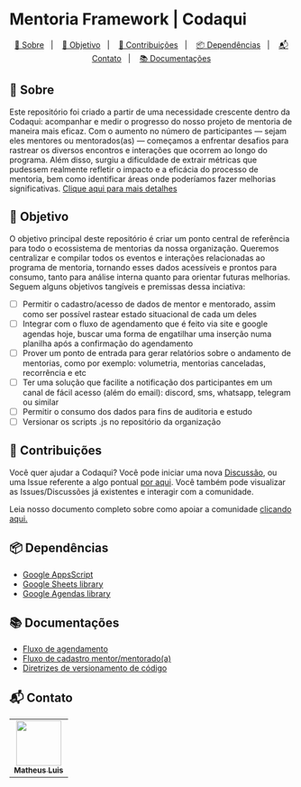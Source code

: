 # Mentoria Framework | Codaqui

<p align="center">
  <a href="#sobre">📝 Sobre</a>&nbsp;&nbsp;&nbsp;|&nbsp;&nbsp;&nbsp;
  <a href="#objetivo">🎯 Objetivo</a>&nbsp;&nbsp;&nbsp;|&nbsp;&nbsp;&nbsp;
  <a href="#contribuições">🤝 Contribuições</a>&nbsp;&nbsp;&nbsp;|&nbsp;&nbsp;&nbsp;
  <a href="#dependências">📦 Dependências</a>&nbsp;&nbsp;&nbsp;|&nbsp;&nbsp;&nbsp;
  <a href="#contato">📬 Contato</a>&nbsp;&nbsp;&nbsp;|&nbsp;&nbsp;&nbsp;
  <a href="#documentações">📚 Documentações</a>
</p>

## 📝 Sobre

Este repositório foi criado a partir de uma necessidade crescente dentro da Codaqui: acompanhar e medir o progresso do nosso projeto de mentoria de maneira mais eficaz.
Com o aumento no número de participantes — sejam eles mentores ou mentorados(as) — começamos a enfrentar desafios para rastrear os diversos encontros e interações que ocorrem ao longo do programa.
Além disso, surgiu a dificuldade de extrair métricas que pudessem realmente refletir o impacto e a eficácia do processo de mentoria, bem como identificar áreas onde poderíamos fazer melhorias significativas.
[Clique aqui para mais detalhes](https://www.codaqui.dev/quero/mentoria)

## 🎯 Objetivo

O objetivo principal deste repositório é criar um ponto central de referência para todo o ecossistema de mentorias da
nossa organização. Queremos centralizar e compilar todos os eventos e interações relacionadas ao programa de mentoria,
tornando esses dados acessíveis e prontos para consumo, tanto para análise interna quanto para orientar futuras melhorias.
Seguem alguns objetivos tangíveis e premissas dessa inciativa:

- [ ] Permitir o cadastro/acesso de dados de mentor e mentorado, assim como ser possível rastear estado situacional de cada um deles
- [ ] Integrar com o fluxo de agendamento que é feito via site e google agendas hoje, buscar uma forma de engatilhar uma inserção numa planilha após a confirmação do agendamento
- [ ] Prover um ponto de entrada para gerar relatórios sobre o andamento de mentorias, como por exemplo: volumetria, mentorias canceladas, recorrência e etc
- [ ] Ter uma solução que facilite a notificação dos participantes em um canal de fácil acesso (além do email): discord, sms, whatsapp, telegram ou similar
- [ ] Permitir o consumo dos dados para fins de auditoria e estudo
- [ ] Versionar os scripts .js no repositório da organização

## 🤝 Contribuições

Você quer ajudar a Codaqui? Você pode iniciar uma nova [Discussão](https://github.com/codaqui/mentoria-framework/discussions), ou uma Issue referente a algo pontual [por aqui](https://github.com/codaqui/mentoria-framework/issues/new/choose). Você também pode visualizar as Issues/Discussões já existentes e interagir com a comunidade.

Leia nosso documento completo sobre como apoiar a comunidade [clicando aqui.](https://www.codaqui.dev/quero/apoiar/)

## 📦 Dependências

- [Google AppsScript](https://developers.google.com/apps-script/docs/release-notes)
- [Google Sheets library](https://developers.google.com/sheets?authuser=0&hl=pt-br)
- [Google Agendas library](https://developers.google.com/apps-script/reference/calendar?hl=pt-br&authuser=0)

## 📚 Documentações

- [Fluxo de agendamento]()
- [Fluxo de cadastro mentor/mentorado(a)]()
- [Diretrizes de versionamento de código]()

## 📬 Contato
<table>
  <tr>
    <td align="center">
        <a href="https://github.com/causticsudo">
            <img src="https://avatars.githubusercontent.com/u/66440299?v=4" width="80px;" alt="" title="matheus@codaqui.dev"/>
            <br />
            <sub><b>Matheus Luis</b></sub>
        </a>    
    </td>
  </tr>
</table>
